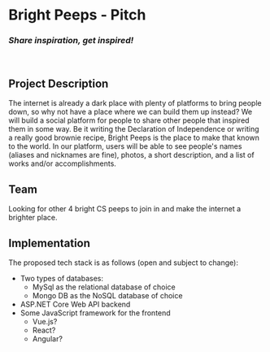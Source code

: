 # Bright Peeps - Pitch

### *Share inspiration, get inspired!*

<br/>

## Project Description

The internet is already a dark place with plenty of platforms to bring people down, so why not have a place where we can build them up instead? We will build a social platform for people to share other people that inspired them in some way. Be it writing the Declaration of Independence or writing a really good brownie recipe, Bright Peeps is the place to make that known to the world. In our platform, users will be able to see people's names (aliases and nicknames are fine), photos, a short description, and a list of works and/or accomplishments.

## Team

Looking for other 4 bright CS peeps to join in and make the internet a brighter place. 

## Implementation

The proposed tech stack is as follows (open and subject to change):
- Two types of databases:
    - MySql as the relational database of choice
    - Mongo DB as the NoSQL database of choice
- ASP.NET Core Web API backend
- Some JavaScript framework for the frontend
    - Vue.js?
    - React?
    - Angular?
